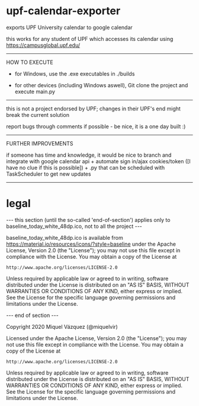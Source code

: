 # upf-calendar-exporter

exports UPF University calendar to google calendar

this works for any student of UPF which accesses its calendar using https://campusglobal.upf.edu/

***
HOW TO EXECUTE

- for Windows, use the .exe executables in ./builds

- for other devices (including Windows aswell), Git clone the project and execute main.py
***

this is not a project endorsed by UPF; changes in their UPF's end might break the current solution


report bugs through comments if possible - be nice, it is a one day built :)


***

FURTHER IMPROVEMENTS


if someone has time and knowledge, it would be nice to branch and integrate with google calendar api + automate sign in/ajax cookies/token ([I have no clue if this is possible]) + .py that can be scheduled with TaskScheduler to get new updates


*******************************************************************************
 # legal
 
--- this section (until the so-called 'end-of-section') applies only to baseline_today_white_48dp.ico, not to all the project ---
 
baseline_today_white_48dp.ico is available from https://material.io/resources/icons/?style=baseline under the Apache License, Version 2.0 (the "License");
you may not use this file except in compliance with the License. You may obtain a copy of the License at

    http://www.apache.org/licenses/LICENSE-2.0

Unless required by applicable law or agreed to in writing, software
distributed under the License is distributed on an "AS IS" BASIS,
WITHOUT WARRANTIES OR CONDITIONS OF ANY KIND, either express or implied.
See the License for the specific language governing permissions and
limitations under the License.

--- end of section ---

Copyright 2020 Miquel Vázquez (@miquelvir)

Licensed under the Apache License, Version 2.0 (the "License");
you may not use this file except in compliance with the License.
You may obtain a copy of the License at

    http://www.apache.org/licenses/LICENSE-2.0

Unless required by applicable law or agreed to in writing, software
distributed under the License is distributed on an "AS IS" BASIS,
WITHOUT WARRANTIES OR CONDITIONS OF ANY KIND, either express or implied.
See the License for the specific language governing permissions and
limitations under the License.